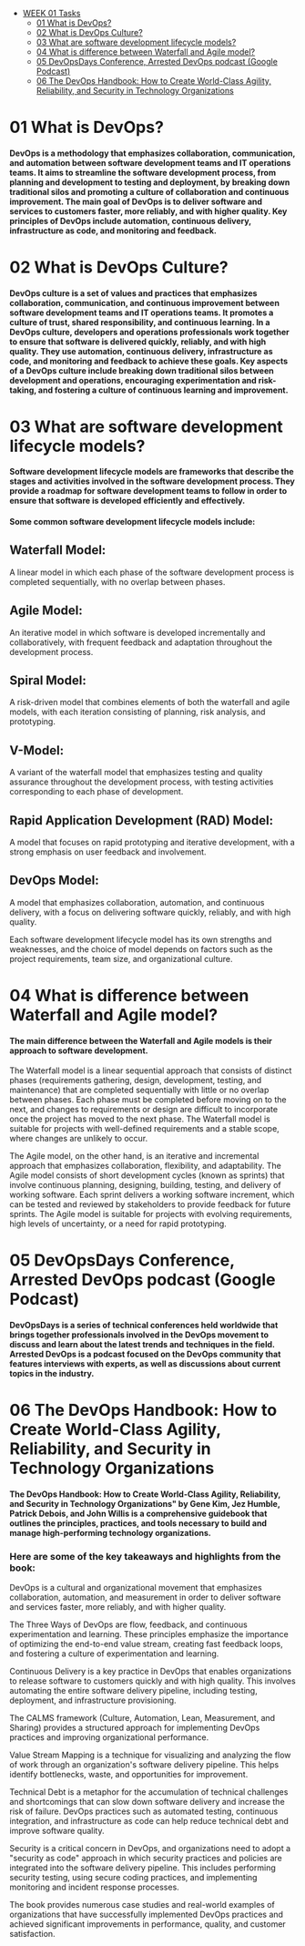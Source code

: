 + [WEEK 01 Tasks](#week1.md)
    + [01 What is DevOps?](#01-what-is-devops)
    + [02 What is DevOps Culture?](#02-what-is-devops-culture)
    + [03 What are software development lifecycle models?](#03-what-are-software-development-lifecycle-models)
    + [04 What is difference between Waterfall and Agile model?](#04-what-is-difference-between-waterfall-and-agile-model)
    + [05 DevOpsDays Conference, Arrested DevOps podcast (Google Podcast)](#05-devopsdays-conference-arrested-devops-podcast-google-podcast)
    + [06 The DevOps Handbook: How to Create World-Class Agility, Reliability, and Security in Technology Organizations](#06-the-devops-handbook-how-to-create-world-class-agility-reliability-and-security-in-technology-organizations)
    




# 01 What is DevOps?
#### DevOps is a methodology that emphasizes collaboration, communication, and automation between software development teams and IT operations teams. It aims to streamline the software development process, from planning and development to testing and deployment, by breaking down traditional silos and promoting a culture of collaboration and continuous improvement. The main goal of DevOps is to deliver software and services to customers faster, more reliably, and with higher quality. Key principles of DevOps include automation, continuous delivery, infrastructure as code, and monitoring and feedback.

# 02 What is DevOps Culture?

####  DevOps culture is a set of values and practices that emphasizes collaboration, communication, and continuous improvement between software development teams and IT operations teams. It promotes a culture of trust, shared responsibility, and continuous learning. In a DevOps culture, developers and operations professionals work together to ensure that software is delivered quickly, reliably, and with high quality. They use automation, continuous delivery, infrastructure as code, and monitoring and feedback to achieve these goals. Key aspects of a DevOps culture include breaking down traditional silos between development and operations, encouraging experimentation and risk-taking, and fostering a culture of continuous learning and improvement.

# 03 What are software development lifecycle models?

####  Software development lifecycle models are frameworks that describe the stages and activities involved in the software development process. They provide a roadmap for software development teams to follow in order to ensure that software is developed efficiently and effectively.

####  Some common software development lifecycle models include:

## Waterfall Model: 
A linear model in which each phase of the software development process is completed sequentially, with no overlap between phases.

## Agile Model: 
An iterative model in which software is developed incrementally and collaboratively, with frequent feedback and adaptation throughout the development process.

## Spiral Model: 
A risk-driven model that combines elements of both the waterfall and agile models, with each iteration consisting of planning, risk analysis, and prototyping.

## V-Model: 
A variant of the waterfall model that emphasizes testing and quality assurance throughout the development process, with testing activities corresponding to each phase of development.

## Rapid Application Development (RAD) Model:
A model that focuses on rapid prototyping and iterative development, with a strong emphasis on user feedback and involvement.

## DevOps Model: 
A model that emphasizes collaboration, automation, and continuous delivery, with a focus on delivering software quickly, reliably, and with high quality.

Each software development lifecycle model has its own strengths and weaknesses, and the choice of model depends on factors such as the project requirements, team size, and organizational culture.

# 04 What is difference between Waterfall and Agile model?

#### The main difference between the Waterfall and Agile models is their approach to software development.

The Waterfall model is a linear sequential approach that consists of distinct phases (requirements gathering, design, development, testing, and maintenance) that are completed sequentially with little or no overlap between phases. Each phase must be completed before moving on to the next, and changes to requirements or design are difficult to incorporate once the project has moved to the next phase. The Waterfall model is suitable for projects with well-defined requirements and a stable scope, where changes are unlikely to occur.

The Agile model, on the other hand, is an iterative and incremental approach that emphasizes collaboration, flexibility, and adaptability. The Agile model consists of short development cycles (known as sprints) that involve continuous planning, designing, building, testing, and delivery of working software. Each sprint delivers a working software increment, which can be tested and reviewed by stakeholders to provide feedback for future sprints. The Agile model is suitable for projects with evolving requirements, high levels of uncertainty, or a need for rapid prototyping.

# 05 DevOpsDays Conference, Arrested DevOps podcast (Google Podcast)
#### DevOpsDays is a series of technical conferences held worldwide that brings together professionals involved in the DevOps movement to discuss and learn about the latest trends and techniques in the field. Arrested DevOps is a podcast focused on the DevOps community that features interviews with experts, as well as discussions about current topics in the industry.

# 06 The DevOps Handbook: How to Create World-Class Agility, Reliability, and Security in Technology Organizations

#### The DevOps Handbook: How to Create World-Class Agility, Reliability, and Security in Technology Organizations" by Gene Kim, Jez Humble, Patrick Debois, and John Willis is a comprehensive guidebook that outlines the principles, practices, and tools necessary to build and manage high-performing technology organizations.

### Here are some of the key takeaways and highlights from the book:

DevOps is a cultural and organizational movement that emphasizes collaboration, automation, and measurement in order to deliver software and services faster, more reliably, and with higher quality.

The Three Ways of DevOps are flow, feedback, and continuous experimentation and learning. These principles emphasize the importance of optimizing the end-to-end value stream, creating fast feedback loops, and fostering a culture of experimentation and learning.

Continuous Delivery is a key practice in DevOps that enables organizations to release software to customers quickly and with high quality. This involves automating the entire software delivery pipeline, including testing, deployment, and infrastructure provisioning.

The CALMS framework (Culture, Automation, Lean, Measurement, and Sharing) provides a structured approach for implementing DevOps practices and improving organizational performance.

Value Stream Mapping is a technique for visualizing and analyzing the flow of work through an organization's software delivery pipeline. This helps identify bottlenecks, waste, and opportunities for improvement.

Technical Debt is a metaphor for the accumulation of technical challenges and shortcomings that can slow down software delivery and increase the risk of failure. DevOps practices such as automated testing, continuous integration, and infrastructure as code can help reduce technical debt and improve software quality.

Security is a critical concern in DevOps, and organizations need to adopt a "security as code" approach in which security practices and policies are integrated into the software delivery pipeline. This includes performing security testing, using secure coding practices, and implementing monitoring and incident response processes.

The book provides numerous case studies and real-world examples of organizations that have successfully implemented DevOps practices and achieved significant improvements in performance, quality, and customer satisfaction.

